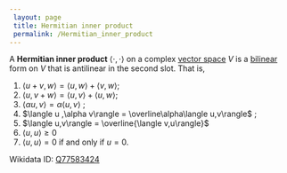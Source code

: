 ```yaml
---
 layout: page
 title: Hermitian inner product
 permalink: /Hermitian_inner_product
---
```

A **Hermitian inner product** $\langle\cdot,\cdot\rangle$ on a complex [vector space](https://defsmath.github.io/DefsMath/vector_space) $V$ is a [bilinear](https://defsmath.github.io/DefsMath/multilinear) form on $V$ that is antilinear in the second slot. That is,
1. $\langle u+v,w\rangle = \langle u,w\rangle +\langle v,w\rangle$;
2. $\langle u,v+w\rangle = \langle u,v\rangle +\langle u,w\rangle$;
3. $\langle \alpha u ,v\rangle = \alpha\langle u,v\rangle$ ;
4. $\langle u ,\alpha v\rangle = \overline\alpha\langle u,v\rangle$ ;
5. $\langle u,v\rangle = \overline{\langle v,u\rangle}$
6. $\langle u,u \rangle \geq 0$
7. $\langle u,u \rangle = 0$ if and only if $u=0$.

Wikidata ID: [Q77583424](https://www.wikidata.org/wiki/Q77583424)